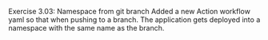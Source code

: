 Exercise 3.03: Namespace from git branch
Added a new Action workflow yaml so that when pushing to a branch. The application gets deployed into a namespace with the same name as the branch.